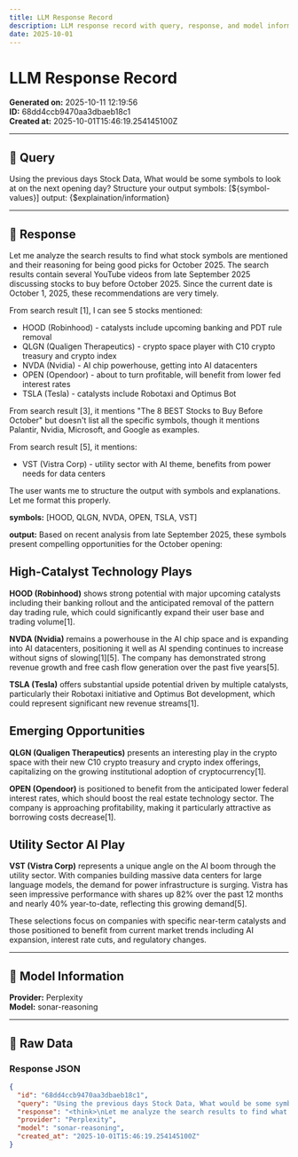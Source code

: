 ```yaml
---
title: LLM Response Record
description: LLM response record with query, response, and model information
date: 2025-10-01
---
```


# LLM Response Record

**Generated on:** 2025-10-11 12:19:56  
**ID:** 68dd4ccb9470aa3dbaeb18c1  
**Created at:** 2025-10-01T15:46:19.254145100Z

---

## 🤖 Query

Using the previous days Stock Data, What would be some symbols to look at on the next opening day?
Structure your output
symbols: [${symbol-values}]
output: {$explaination/information}

---

## 💬 Response

<think>
Let me analyze the search results to find what stock symbols are mentioned and their reasoning for being good picks for October 2025. The search results contain several YouTube videos from late September 2025 discussing stocks to buy before October 2025. Since the current date is October 1, 2025, these recommendations are very timely.

From search result [1], I can see 5 stocks mentioned:
- HOOD (Robinhood) - catalysts include upcoming banking and PDT rule removal
- QLGN (Qualigen Therapeutics) - crypto space player with C10 crypto treasury and crypto index
- NVDA (Nvidia) - AI chip powerhouse, getting into AI datacenters
- OPEN (Opendoor) - about to turn profitable, will benefit from lower fed interest rates
- TSLA (Tesla) - catalysts include Robotaxi and Optimus Bot

From search result [3], it mentions "The 8 BEST Stocks to Buy Before October" but doesn't list all the specific symbols, though it mentions Palantir, Nvidia, Microsoft, and Google as examples.

From search result [5], it mentions:
- VST (Vistra Corp) - utility sector with AI theme, benefits from power needs for data centers

The user wants me to structure the output with symbols and explanations. Let me format this properly.
</think>

**symbols:** [HOOD, QLGN, NVDA, OPEN, TSLA, VST]

**output:** Based on recent analysis from late September 2025, these symbols present compelling opportunities for the October opening:

## **High-Catalyst Technology Plays**

**HOOD (Robinhood)** shows strong potential with major upcoming catalysts including their banking rollout and the anticipated removal of the pattern day trading rule, which could significantly expand their user base and trading volume[1].

**NVDA (Nvidia)** remains a powerhouse in the AI chip space and is expanding into AI datacenters, positioning it well as AI spending continues to increase without signs of slowing[1][5]. The company has demonstrated strong revenue growth and free cash flow generation over the past five years[5].

**TSLA (Tesla)** offers substantial upside potential driven by multiple catalysts, particularly their Robotaxi initiative and Optimus Bot development, which could represent significant new revenue streams[1].

## **Emerging Opportunities**

**QLGN (Qualigen Therapeutics)** presents an interesting play in the crypto space with their new C10 crypto treasury and crypto index offerings, capitalizing on the growing institutional adoption of cryptocurrency[1].

**OPEN (Opendoor)** is positioned to benefit from the anticipated lower federal interest rates, which should boost the real estate technology sector. The company is approaching profitability, making it particularly attractive as borrowing costs decrease[1].

## **Utility Sector AI Play**

**VST (Vistra Corp)** represents a unique angle on the AI boom through the utility sector. With companies building massive data centers for large language models, the demand for power infrastructure is surging. Vistra has seen impressive performance with shares up 82% over the past 12 months and nearly 40% year-to-date, reflecting this growing demand[5].

These selections focus on companies with specific near-term catalysts and those positioned to benefit from current market trends including AI expansion, interest rate cuts, and regulatory changes.

---

## 🔧 Model Information

**Provider:** Perplexity  
**Model:** sonar-reasoning

---

## 📄 Raw Data

### Response JSON
```json
{
  "id": "68dd4ccb9470aa3dbaeb18c1",
  "query": "Using the previous days Stock Data, What would be some symbols to look at on the next opening day?\nStructure your output\nsymbols: [${symbol-values}]\noutput: {$explaination/information}",
  "response": "<think>\nLet me analyze the search results to find what stock symbols are mentioned and their reasoning for being good picks for October 2025. The search results contain several YouTube videos from late September 2025 discussing stocks to buy before October 2025. Since the current date is October 1, 2025, these recommendations are very timely.\n\nFrom search result [1], I can see 5 stocks mentioned:\n- HOOD (Robinhood) - catalysts include upcoming banking and PDT rule removal\n- QLGN (Qualigen Therapeutics) - crypto space player with C10 crypto treasury and crypto index\n- NVDA (Nvidia) - AI chip powerhouse, getting into AI datacenters\n- OPEN (Opendoor) - about to turn profitable, will benefit from lower fed interest rates\n- TSLA (Tesla) - catalysts include Robotaxi and Optimus Bot\n\nFrom search result [3], it mentions \"The 8 BEST Stocks to Buy Before October\" but doesn't list all the specific symbols, though it mentions Palantir, Nvidia, Microsoft, and Google as examples.\n\nFrom search result [5], it mentions:\n- VST (Vistra Corp) - utility sector with AI theme, benefits from power needs for data centers\n\nThe user wants me to structure the output with symbols and explanations. Let me format this properly.\n</think>\n\n**symbols:** [HOOD, QLGN, NVDA, OPEN, TSLA, VST]\n\n**output:** Based on recent analysis from late September 2025, these symbols present compelling opportunities for the October opening:\n\n## **High-Catalyst Technology Plays**\n\n**HOOD (Robinhood)** shows strong potential with major upcoming catalysts including their banking rollout and the anticipated removal of the pattern day trading rule, which could significantly expand their user base and trading volume[1].\n\n**NVDA (Nvidia)** remains a powerhouse in the AI chip space and is expanding into AI datacenters, positioning it well as AI spending continues to increase without signs of slowing[1][5]. The company has demonstrated strong revenue growth and free cash flow generation over the past five years[5].\n\n**TSLA (Tesla)** offers substantial upside potential driven by multiple catalysts, particularly their Robotaxi initiative and Optimus Bot development, which could represent significant new revenue streams[1].\n\n## **Emerging Opportunities**\n\n**QLGN (Qualigen Therapeutics)** presents an interesting play in the crypto space with their new C10 crypto treasury and crypto index offerings, capitalizing on the growing institutional adoption of cryptocurrency[1].\n\n**OPEN (Opendoor)** is positioned to benefit from the anticipated lower federal interest rates, which should boost the real estate technology sector. The company is approaching profitability, making it particularly attractive as borrowing costs decrease[1].\n\n## **Utility Sector AI Play**\n\n**VST (Vistra Corp)** represents a unique angle on the AI boom through the utility sector. With companies building massive data centers for large language models, the demand for power infrastructure is surging. Vistra has seen impressive performance with shares up 82% over the past 12 months and nearly 40% year-to-date, reflecting this growing demand[5].\n\nThese selections focus on companies with specific near-term catalysts and those positioned to benefit from current market trends including AI expansion, interest rate cuts, and regulatory changes.",
  "provider": "Perplexity",
  "model": "sonar-reasoning",
  "created_at": "2025-10-01T15:46:19.254145100Z"
}
```